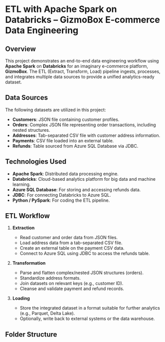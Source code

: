 # ETL with Apache Spark on Databricks – GizmoBox E-commerce Data Engineering

## Overview

This project demonstrates an end-to-end data engineering workflow using **Apache Spark** on **Databricks** for an imaginary e-commerce platform, **GizmoBox**. The ETL (Extract, Transform, Load) pipeline ingests, processes, and integrates multiple data sources to provide a unified analytics-ready dataset.

## Data Sources

The following datasets are utilized in this project:

- **Customers**: JSON file containing customer profiles.
- **Orders**: Complex JSON file representing order transactions, including nested structures.
- **Addresses**: Tab-separated CSV file with customer address information.
- **Payments**: CSV file loaded into an external table.
- **Refunds**: Table sourced from Azure SQL Database via JDBC.

## Technologies Used

- **Apache Spark**: Distributed data processing engine.
- **Databricks**: Cloud-based analytics platform for big data and machine learning.
- **Azure SQL Database**: For storing and accessing refunds data.
- **JDBC**: For connecting Databricks to Azure SQL.
- **Python / PySpark**: For coding the ETL pipeline.

## ETL Workflow

1. **Extraction**
   - Read customer and order data from JSON files.
   - Load address data from a tab-separated CSV file.
   - Create an external table on the payment CSV data.
   - Connect to Azure SQL using JDBC to access the refunds table.

2. **Transformation**
   - Parse and flatten complex/nested JSON structures (orders).
   - Standardize address formats.
   - Join datasets on relevant keys (e.g., customer ID).
   - Cleanse and validate payment and refund records.

3. **Loading**
   - Store the integrated dataset in a format suitable for further analytics (e.g., Parquet, Delta Lake).
   - Optionally, write back to external systems or the data warehouse.

## Folder Structure
